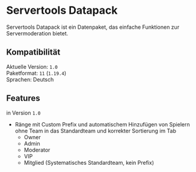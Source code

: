 # Servertools Datapack

Servertools Datapack ist ein Datenpaket, das einfache Funktionen zur Servermoderation bietet.

## Kompatibilität

Aktuelle Version: `1.0`  
Paketformat: `11` (`1.19.4`)  
Sprachen: Deutsch  

## Features
in Version `1.0`

* Ränge mit Custom Prefix und automatischem Hinzufügen von Spielern ohne Team in das Standardteam und korrekter Sortierung im Tab
    * Owner
    * Admin
    * Moderator
    * VIP
    * Mitglied (Systematisches Standardteam, kein Prefix)